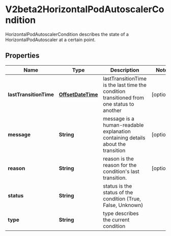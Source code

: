 

# V2beta2HorizontalPodAutoscalerCondition

HorizontalPodAutoscalerCondition describes the state of a HorizontalPodAutoscaler at a certain point.
## Properties

Name | Type | Description | Notes
------------ | ------------- | ------------- | -------------
**lastTransitionTime** | [**OffsetDateTime**](OffsetDateTime.md) | lastTransitionTime is the last time the condition transitioned from one status to another |  [optional]
**message** | **String** | message is a human-readable explanation containing details about the transition |  [optional]
**reason** | **String** | reason is the reason for the condition&#39;s last transition. |  [optional]
**status** | **String** | status is the status of the condition (True, False, Unknown) | 
**type** | **String** | type describes the current condition | 



